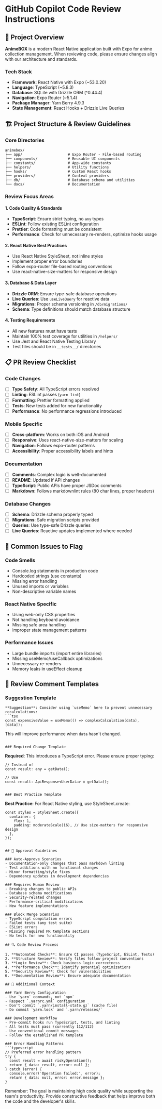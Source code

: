 # GitHub Copilot Code Review Instructions

## 📱 Project Overview

**AnimeBOX** is a modern React Native application built with Expo for anime collection management. When reviewing code, please ensure changes align with our architecture and standards.

### Tech Stack

- **Framework**: React Native with Expo (~53.0.20)
- **Language**: TypeScript (~5.8.3)
- **Database**: SQLite with Drizzle ORM (^0.44.4)
- **Navigation**: Expo Router (~5.1.4)
- **Package Manager**: Yarn Berry 4.9.3
- **State Management**: React Hooks + Drizzle Live Queries

## 🏗️ Project Structure & Review Guidelines

### Core Directories

```
animebox/
├── app/                     # Expo Router - File-based routing
├── components/              # Reusable UI components
├── constants/               # App-wide constants
├── helpers/                 # Utility functions
├── hooks/                   # Custom React hooks
├── providers/               # Context providers
├── db/                      # Database schema and utilities
└── docs/                    # Documentation
```

### Review Focus Areas

#### 1. Code Quality & Standards

- **TypeScript**: Ensure strict typing, no `any` types
- **ESLint**: Follow existing ESLint configuration
- **Prettier**: Code formatting must be consistent
- **Performance**: Check for unnecessary re-renders, optimize hooks usage

#### 2. React Native Best Practices

- Use React Native StyleSheet, not inline styles
- Implement proper error boundaries
- Follow expo-router file-based routing conventions
- Use react-native-size-matters for responsive design

#### 3. Database & Data Layer

- **Drizzle ORM**: Ensure type-safe database operations
- **Live Queries**: Use `useLiveQuery` for reactive data
- **Migrations**: Proper schema versioning in `/db/migrations/`
- **Schema**: Type definitions should match database structure

#### 4. Testing Requirements

- All new features must have tests
- Maintain 100% test coverage for utilities in `/helpers/`
- Use Jest and React Native Testing Library
- Test files should be in `__tests__/` directories

## 📋 PR Review Checklist

### Code Changes

- [ ] **Type Safety**: All TypeScript errors resolved
- [ ] **Linting**: ESLint passes (`yarn lint`)
- [ ] **Formatting**: Prettier formatting applied
- [ ] **Tests**: New tests added for new functionality
- [ ] **Performance**: No performance regressions introduced

### Mobile Specific

- [ ] **Cross-platform**: Works on both iOS and Android
- [ ] **Responsive**: Uses react-native-size-matters for scaling
- [ ] **Navigation**: Follows expo-router patterns
- [ ] **Accessibility**: Proper accessibility labels and hints

### Documentation

- [ ] **Comments**: Complex logic is well-documented
- [ ] **README**: Updated if API changes
- [ ] **TypeScript**: Public APIs have proper JSDoc comments
- [ ] **Markdown**: Follows markdownlint rules (80 char lines, proper headers)

### Database Changes

- [ ] **Schema**: Drizzle schema properly typed
- [ ] **Migrations**: Safe migration scripts provided
- [ ] **Queries**: Use type-safe Drizzle queries
- [ ] **Live Queries**: Reactive updates implemented where needed

## 🚨 Common Issues to Flag

### Code Smells

- Console.log statements in production code
- Hardcoded strings (use constants)
- Missing error handling
- Unused imports or variables
- Non-descriptive variable names

### React Native Specific

- Using web-only CSS properties
- Not handling keyboard avoidance
- Missing safe area handling
- Improper state management patterns

### Performance Issues

- Large bundle imports (import entire libraries)
- Missing useMemo/useCallback optimizations
- Unnecessary re-renders
- Memory leaks in useEffect cleanup

## 📝 Review Comment Templates

### Suggestion Template

````
**Suggestion**: Consider using `useMemo` here to prevent unnecessary recalculations:
```tsx
const expensiveValue = useMemo(() => complexCalculation(data), [data]);
````

This will improve performance when `data` hasn't changed.

```

### Required Change Template
```

**Required**: This introduces a TypeScript error. Please ensure proper typing:

```tsx
// Instead of
const result: any = getData();

// Use
const result: ApiResponse<UserData> = getData();
```

```

### Best Practice Template
```

**Best Practice**: For React Native styling, use StyleSheet.create:

```tsx
const styles = StyleSheet.create({
  container: {
    flex: 1,
    padding: moderateScale(16), // Use size-matters for responsive design
  },
});
```

````

## 🎯 Approval Guidelines

### Auto-Approve Scenarios
- Documentation-only changes that pass markdown linting
- Test additions with no functional changes
- Minor formatting/style fixes
- Dependency updates in development dependencies

### Requires Human Review
- Breaking changes to public APIs
- Database schema modifications
- Security-related changes
- Performance-critical modifications
- New feature implementations

### Block Merge Scenarios
- TypeScript compilation errors
- Failed tests (any test suite)
- ESLint errors
- Missing required PR template sections
- No tests for new functionality

## 🔍 Code Review Process

1. **Automated Checks**: Ensure CI passes (TypeScript, ESLint, Tests)
2. **Structure Review**: Verify files follow project conventions
3. **Logic Review**: Check business logic correctness
4. **Performance Check**: Identify potential optimizations
5. **Security Review**: Check for vulnerabilities
6. **Documentation Review**: Ensure adequate documentation

## 📖 Additional Context

### Yarn Berry Configuration
- Use `yarn` commands, not `npm`
- Respect `.yarnrc.yml` configuration
- Don't commit `.yarn/install-state.gz` (cache file)
- Do commit `yarn.lock` and `.yarn/releases/`

### Development Workflow
- Pre-commit hooks run TypeScript, tests, and linting
- All tests must pass (currently 112/112)
- Use conventional commit messages
- Follow the established PR template

### Error Handling Patterns
```typescript
// Preferred error handling pattern
try {
  const result = await riskyOperation();
  return { data: result, error: null };
} catch (error) {
  console.error('Operation failed:', error);
  return { data: null, error: error.message };
}
````

Remember: The goal is maintaining high code quality while supporting the team's productivity. Provide constructive feedback that helps improve both the code and the developer's skills.

